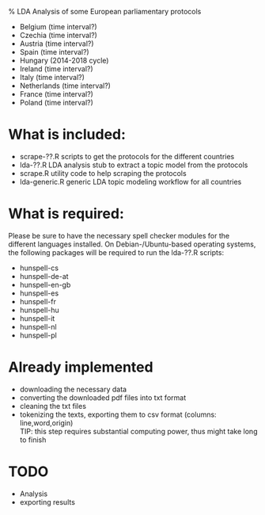 % LDA Analysis of some European parliamentary protocols

- Belgium (time interval?)
- Czechia (time interval?)
- Austria (time interval?)
- Spain (time interval?)
- Hungary (2014-2018 cycle)
- Ireland (time interval?)
- Italy (time interval?)
- Netherlands (time interval?)
- France (time interval?)
- Poland (time interval?)

# What is included:

- scrape-??.R scripts to get the protocols for the different countries
- lda-??.R LDA analysis stub to extract a topic model from the protocols
- scrape.R utility code to help scraping the protocols
- lda-generic.R generic LDA topic modeling workflow for all countries

# What is required:

Please be sure to have the necessary spell checker modules for the
different languages installed. On Debian-/Ubuntu-based operating systems,
the following packages will be required to run the lda-??.R scripts:

- hunspell-cs
- hunspell-de-at
- hunspell-en-gb
- hunspell-es
- hunspell-fr
- hunspell-hu
- hunspell-it
- hunspell-nl
- hunspell-pl

# Already implemented

- downloading the necessary data
- converting the downloaded pdf files into txt format
- cleaning the txt files
- tokenizing the texts, exporting them to csv format (columns: line,word,origin)\
  TIP: this step requires substantial computing power, thus might take long to finish
  
# TODO

- Analysis
- exporting results 
